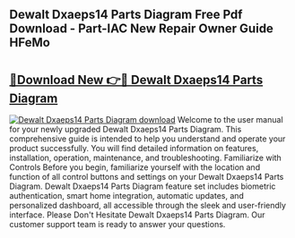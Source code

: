 ## Dewalt Dxaeps14 Parts Diagram Free Pdf Download - Part-IAC New Repair Owner Guide HFeMo

# <h2><a href="http://dfmot2a.blite.top/?on=Dewalt+Dxaeps14+Parts+Diagram">🔗Download New 👉🔴 Dewalt Dxaeps14 Parts Diagram</a></h2>

[![Dewalt Dxaeps14 Parts Diagram download](https://i.imgur.com/lujVjoI.png)](http://dfmot2a.blite.top/?on=Dewalt+Dxaeps14+Parts+Diagram)
Welcome to the user manual for your newly upgraded Dewalt Dxaeps14 Parts Diagram. This comprehensive guide is intended to help you understand and operate your product successfully. You will find detailed information on features, installation, operation, maintenance, and troubleshooting. Familiarize with Controls Before you begin, familiarize yourself with the location and function of all control buttons and settings on your Dewalt Dxaeps14 Parts Diagram. Dewalt Dxaeps14 Parts Diagram feature set includes biometric authentication, smart home integration, automatic updates, and personalized dashboard, all accessible through the sleek and user-friendly interface. Please Don't Hesitate Dewalt Dxaeps14 Parts Diagram. Our customer support team is ready to answer your questions.
